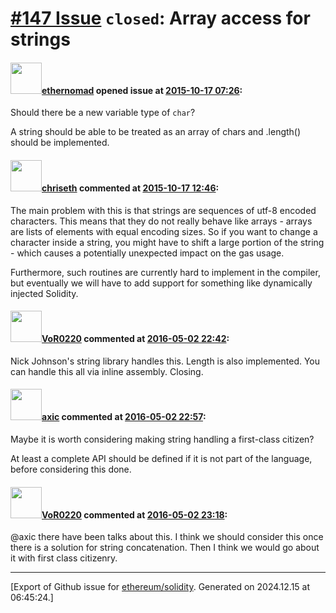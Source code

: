 # [\#147 Issue](https://github.com/ethereum/solidity/issues/147) `closed`: Array access for strings

#### <img src="https://avatars.githubusercontent.com/u/161566?u=96fa92029184b2a4662eba932c535f39d9d29f1d&v=4" width="50">[ethernomad](https://github.com/ethernomad) opened issue at [2015-10-17 07:26](https://github.com/ethereum/solidity/issues/147):

Should there be a new variable type of `char`?

A string should be able to be treated as an array of chars and .length() should be implemented.


#### <img src="https://avatars.githubusercontent.com/u/9073706?v=4" width="50">[chriseth](https://github.com/chriseth) commented at [2015-10-17 12:46](https://github.com/ethereum/solidity/issues/147#issuecomment-148914225):

The main problem with this is that strings are sequences of utf-8 encoded characters. This means that they do not really behave like arrays - arrays are lists of elements with equal encoding sizes.
So if you want to change a character inside a string, you might have to shift a large portion of the string - which causes a potentially unexpected impact on the gas usage.

Furthermore, such routines are currently hard to implement in the compiler, but eventually we will have to add support for something like dynamically injected Solidity.

#### <img src="https://avatars.githubusercontent.com/u/7756785?u=2893ea91743ac89ee3846d1f5c7209720e834129&v=4" width="50">[VoR0220](https://github.com/VoR0220) commented at [2016-05-02 22:42](https://github.com/ethereum/solidity/issues/147#issuecomment-216386785):

Nick Johnson's string library handles this. Length is also implemented. You can handle this all via inline assembly. Closing.

#### <img src="https://avatars.githubusercontent.com/u/20340?v=4" width="50">[axic](https://github.com/axic) commented at [2016-05-02 22:57](https://github.com/ethereum/solidity/issues/147#issuecomment-216389512):

Maybe it is worth considering making string handling a first-class citizen?

At least a complete API should be defined if it is not part of the language, before considering this done.

#### <img src="https://avatars.githubusercontent.com/u/7756785?u=2893ea91743ac89ee3846d1f5c7209720e834129&v=4" width="50">[VoR0220](https://github.com/VoR0220) commented at [2016-05-02 23:18](https://github.com/ethereum/solidity/issues/147#issuecomment-216393078):

@axic there have been talks about this. I think we should consider this once there is a solution for string concatenation. Then I think we would go about it with first class citizenry.


-------------------------------------------------------------------------------



[Export of Github issue for [ethereum/solidity](https://github.com/ethereum/solidity). Generated on 2024.12.15 at 06:45:24.]
